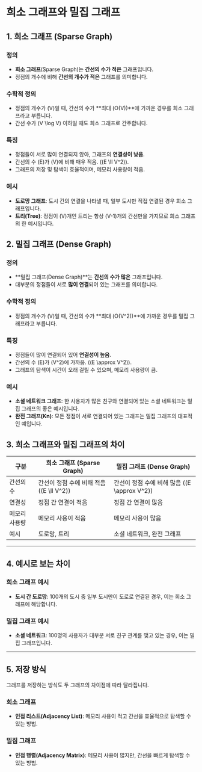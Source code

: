 # 희소 그래프와 밀집 그래프

## 1. 희소 그래프 (Sparse Graph)

### 정의

- **희소 그래프**(Sparse Graph)는 **간선의 수가 적은** 그래프입니다.
- 정점의 개수에 비해 **간선의 개수가 적은** 그래프를 의미합니다.

### 수학적 정의

- 정점의 개수가 \(V\)일 때, 간선의 수가 **최대 \(O(V)\)**에 가까운 경우를 희소 그래프라고 부릅니다.
- 간선 수가 \(V \log V\) 이하일 때도 희소 그래프로 간주합니다.

### 특징

- 정점들이 서로 많이 연결되지 않아, 그래프의 **연결성이 낮음**.
- 간선의 수 \(E\)가 \(V\)에 비해 매우 적음. (\(E \ll V^2\)).
- 그래프의 저장 및 탐색이 효율적이며, 메모리 사용량이 적음.

### 예시

- **도로망 그래프**: 도시 간의 연결을 나타낼 때, 일부 도시만 직접 연결된 경우 희소 그래프입니다.
- **트리(Tree)**: 정점이 \(V\)개인 트리는 항상 \(V-1\)개의 간선만을 가지므로 희소 그래프의 한 예시입니다.

## 2. 밀집 그래프 (Dense Graph)

### 정의

- **밀집 그래프(Dense Graph)**는 **간선의 수가 많은** 그래프입니다.
- 대부분의 정점들이 서로 **많이 연결**되어 있는 그래프를 의미합니다.

### 수학적 정의

- 정점의 개수가 \(V\)일 때, 간선의 수가 **최대 \(O(V^2)\)**에 가까운 경우를 밀집 그래프라고 부릅니다.

### 특징

- 정점들이 많이 연결되어 있어 **연결성이 높음**.
- 간선의 수 \(E\)가 \(V^2\)에 가까움. (\(E \approx V^2\)).
- 그래프의 탐색이 시간이 오래 걸릴 수 있으며, 메모리 사용량이 큼.

### 예시

- **소셜 네트워크 그래프**: 한 사용자가 많은 친구와 연결되어 있는 소셜 네트워크는 밀집 그래프의 좋은 예시입니다.
- **완전 그래프(Kn)**: 모든 정점이 서로 연결되어 있는 그래프는 밀집 그래프의 대표적인 예입니다.

## 3. 희소 그래프와 밀집 그래프의 차이

| 구분          | 희소 그래프 (Sparse Graph)                 | 밀집 그래프 (Dense Graph)                      |
| ------------- | ------------------------------------------ | ---------------------------------------------- |
| 간선의 수     | 간선이 정점 수에 비해 적음 (\(E \ll V^2\)) | 간선이 정점 수에 비해 많음 (\(E \approx V^2\)) |
| 연결성        | 정점 간 연결이 적음                        | 정점 간 연결이 많음                            |
| 메모리 사용량 | 메모리 사용이 적음                         | 메모리 사용이 많음                             |
| 예시          | 도로망, 트리                               | 소셜 네트워크, 완전 그래프                     |

---

## 4. 예시로 보는 차이

### 희소 그래프 예시

- **도시 간 도로망**: 100개의 도시 중 일부 도시만이 도로로 연결된 경우, 이는 희소 그래프에 해당합니다.

### 밀집 그래프 예시

- **소셜 네트워크**: 100명의 사용자가 대부분 서로 친구 관계를 맺고 있는 경우, 이는 밀집 그래프입니다.

---

## 5. 저장 방식

그래프를 저장하는 방식도 두 그래프의 차이점에 따라 달라집니다.

### 희소 그래프

- **인접 리스트(Adjacency List)**: 메모리 사용이 적고 간선을 효율적으로 탐색할 수 있는 방법.

### 밀집 그래프

- **인접 행렬(Adjacency Matrix)**: 메모리 사용이 많지만, 간선을 빠르게 탐색할 수 있는 방법.

